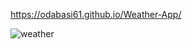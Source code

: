 
https://odabasi61.github.io/Weather-App/

![weather](https://user-images.githubusercontent.com/114237174/215082416-1a39651c-2c94-4f8e-b1c5-36bda968d8ab.png)
